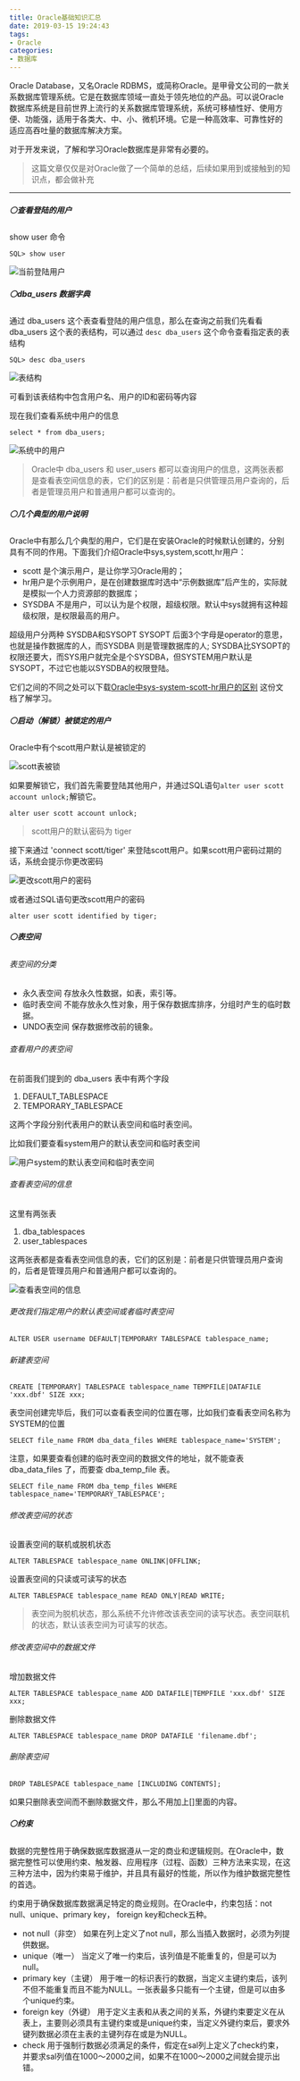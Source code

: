 ```yaml
---
title: Oracle基础知识汇总
date: 2019-03-15 19:24:43
tags:
- Oracle
categories:
- 数据库
---
```


Oracle Database，又名Oracle RDBMS，或简称Oracle。是甲骨文公司的一款关系数据库管理系统。它是在数据库领域一直处于领先地位的产品。可以说Oracle数据库系统是目前世界上流行的关系数据库管理系统，系统可移植性好、使用方便、功能强，适用于各类大、中、小、微机环境。它是一种高效率、可靠性好的 适应高吞吐量的数据库解决方案。

对于开发来说，了解和学习Oracle数据库是非常有必要的。

> 这篇文章仅仅是对Oracle做了一个简单的总结，后续如果用到或接触到的知识点，都会做补充


<!-- more -->

*********************

##### ⚪查看登陆的用户

show user 命令

```
SQL> show user
```

![当前登陆用户](TIM20190315193636.png)

##### ⚪dba_users 数据字典

通过 dba_users 这个表查看登陆的用户信息，那么在查询之前我们先看看 dba_users 这个表的表结构，可以通过 `desc dba_users` 这个命令查看指定表的表结构

```
SQL> desc dba_users
```
![表结构](TIM20190315193905.png)

可看到该表结构中包含用户名、用户的ID和密码等内容

现在我们查看系统中用户的信息
```
select * from dba_users;
```
![系统中的用户](TIM20190315194654.png)

>Oracle中 dba_users 和 user_users 都可以查询用户的信息，这两张表都是查看表空间信息的表，它们的区别是：前者是只供管理员用户查询的，后者是管理员用户和普通用户都可以查询的。


##### ⚪几个典型的用户说明

Oracle中有那么几个典型的用户，它们是在安装Oracle的时候默认创建的，分别具有不同的作用。下面我们介绍Oracle中sys,system,scott,hr用户：

- scott 是个演示用户，是让你学习Oracle用的；
- hr用户是个示例用户，是在创建数据库时选中“示例数据库”后产生的，实际就是模拟一个人力资源部的数据库；
- SYSDBA 不是用户，可以认为是个权限，超级权限。默认中sys就拥有这种超级权限，是权限最高的用户。

超级用户分两种 SYSDBA和SYSOPT
SYSOPT 后面3个字母是operator的意思，也就是操作数据库的人，而SYSDBA 则是管理数据库的人;
SYSDBA比SYSOPT的权限还要大，而SYS用户就完全是个SYSDBA，但SYSTEM用户默认是SYSOPT，不过它也能以SYSDBA的权限登陆。

它们之间的不同之处可以下载[Oracle中sys-system-scott-hr用户的区别](Oracle中sys-system-scott-hr用户的区别.doc) 这份文档了解学习。


##### ⚪启动（解锁）被锁定的用户

Oracle中有个scott用户默认是被锁定的

![scott表被锁](TIM20190315201123.png)

如果要解锁它，我们首先需要登陆其他用户，并通过SQL语句`alter user scott account unlock;`解锁它。

```
alter user scott account unlock;
```
> scott用户的默认密码为 tiger

接下来通过 'connect scott/tiger' 来登陆scott用户。如果scott用户密码过期的话，系统会提示你更改密码

![更改scott用户的密码](TIM20190316173459.png)

或者通过SQL语句更改scott用户的密码

```
alter user scott identified by tiger;
```

##### ⚪表空间

###### 表空间的分类

- 永久表空间  存放永久性数据，如表，索引等。
- 临时表空间  不能存放永久性对象，用于保存数据库排序，分组时产生的临时数据。
- UNDO表空间  保存数据修改前的镜象。

###### 查看用户的表空间

在前面我们提到的 dba_users 表中有两个字段

1. DEFAULT_TABLESPACE
2. TEMPORARY_TABLESPACE

这两个字段分别代表用户的默认表空间和临时表空间。

比如我们要查看system用户的默认表空间和临时表空间

![用户system的默认表空间和临时表空间](TIM20190316174555.png)

###### 查看表空间的信息

这里有两张表

1. dba_tablespaces
2. user_tablespaces

这两张表都是查看表空间信息的表，它们的区别是：前者是只供管理员用户查询的，后者是管理员用户和普通用户都可以查询的。

![查看表空间的信息](TIM20190316175754.png)

###### 更改我们指定用户的默认表空间或者临时表空间

```
ALTER USER username DEFAULT|TEMPORARY TABLESPACE tablespace_name;
```

###### 新建表空间

```
CREATE [TEMPORARY] TABLESPACE tablespace_name TEMPFILE|DATAFILE 'xxx.dbf' SIZE xxx;
```

表空间创建完毕后，我们可以查看表空间的位置在哪，比如我们查看表空间名称为SYSTEM的位置

```
SELECT file_name FROM dba_data_files WHERE tablespace_name='SYSTEM';
```

注意，如果要查看创建的临时表空间的数据文件的地址，就不能查表 dba_data_files 了，而要查 dba_temp_file 表。

```
SELECT file_name FROM dba_temp_files WHERE tablespace_name='TEMPORARY_TABLESPACE';
```

###### 修改表空间的状态

设置表空间的联机或脱机状态

```
ALTER TABLESPACE tablespace_name ONLINK|OFFLINK;
```

设置表空间的只读或可读写的状态

```
ALTER TABLESPACE tablespace_name READ ONLY|READ WRITE;
```

> 表空间为脱机状态，那么系统不允许修改该表空间的读写状态。表空间联机的状态，默认该表空间为可读写的状态。

###### 修改表空间中的数据文件

增加数据文件

```
ALTER TABLESPACE tablespace_name ADD DATAFILE|TEMPFILE 'xxx.dbf' SIZE xxx;
```

删除数据文件

```
ALTER TABLESPACE tablespace_name DROP DATAFILE 'filename.dbf';
```

###### 删除表空间

```
DROP TABLESPACE tablespace_name [INCLUDING CONTENTS];
```

如果只删除表空间而不删除数据文件，那么不用加上[]里面的内容。


##### ⚪约束

数据的完整性用于确保数据库数据遵从一定的商业和逻辑规则。在Oracle中，数据完整性可以使用约束、触发器、应用程序（过程、函数）三种方法来实现，在这三种方法中，因为约束易于维护，并且具有最好的性能，所以作为维护数据完整性的首选。

约束用于确保数据库数据满足特定的商业规则。在Oracle中，约束包括：not null、unique、primary key， foreign key和check五种。
- not null（非空）
如果在列上定义了not null，那么当插入数据时，必须为列提供数据。
- unique（唯一）
当定义了唯一约束后，该列值是不能重复的，但是可以为null。
- primary key（主键）
用于唯一的标识表行的数据，当定义主键约束后，该列不但不能重复而且不能为NULL。一张表最多只能有一个主键，但是可以由多个unique约束。
- foreign key（外键）
用于定义主表和从表之间的关系，外键约束要定义在从表上，主要则必须具有主键约束或是unique约束，当定义外键约束后，要求外键列数据必须在主表的主键列存在或是为NULL。
- check
用于强制行数据必须满足的条件，假定在sal列上定义了check约束，并要求sal列值在1000～2000之间，如果不在1000～2000之间就会提示出错。
